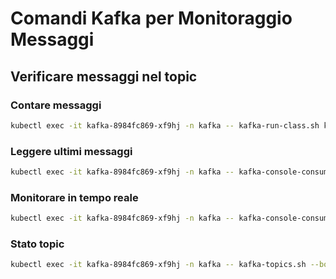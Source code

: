 # Comandi Kafka per Monitoraggio Messaggi

## Verificare messaggi nel topic

### Contare messaggi
```bash
kubectl exec -it kafka-8984fc869-xf9hj -n kafka -- kafka-run-class.sh kafka.tools.GetOffsetShell --broker-list localhost:9092 --topic otel-metrics
```

### Leggere ultimi messaggi
```bash
kubectl exec -it kafka-8984fc869-xf9hj -n kafka -- kafka-console-consumer.sh --bootstrap-server localhost:9092 --topic otel-metrics --max-messages 5 --timeout-ms 10000
```

### Monitorare in tempo reale
```bash
kubectl exec -it kafka-8984fc869-xf9hj -n kafka -- kafka-console-consumer.sh --bootstrap-server localhost:9092 --topic otel-metrics --from-beginning
```

### Stato topic
```bash
kubectl exec -it kafka-8984fc869-xf9hj -n kafka -- kafka-topics.sh --bootstrap-server localhost:9092 --describe --topic otel-metrics
``` 